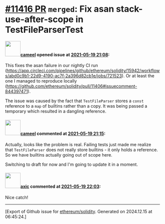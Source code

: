 # [\#11416 PR](https://github.com/ethereum/solidity/pull/11416) `merged`: Fix asan stack-use-after-scope in TestFileParserTest

#### <img src="https://avatars.githubusercontent.com/u/137030?v=4" width="50">[cameel](https://github.com/cameel) opened issue at [2021-05-19 21:08](https://github.com/ethereum/solidity/pull/11416):

This fixes the asan failure in our nightly CI run (https://app.circleci.com/pipelines/github/ethereum/solidity/15942/workflows/abd0c9b1-22d9-4190-ac7f-2a396d82cb1e/jobs/721523). Or at least the one I managed to reproduce locally (https://github.com/ethereum/solidity/pull/11406#issuecomment-844397471).

The issue was caused by the fact that `TestFileParser` stores a `const` reference to a `map` of builtins rather than a copy. It was being passed a temporary which resulted in a dangling reference.

#### <img src="https://avatars.githubusercontent.com/u/137030?v=4" width="50">[cameel](https://github.com/cameel) commented at [2021-05-19 21:15](https://github.com/ethereum/solidity/pull/11416#issuecomment-844479427):

Actually, looks like the problem is real. Failing tests just made me realize that `TestFileParser` does not really store builtins - it only holds a reference. So we have builtins actually going out of scope here.

Switching to draft for now and I'm going to update it in a moment.

#### <img src="https://avatars.githubusercontent.com/u/20340?v=4" width="50">[axic](https://github.com/axic) commented at [2021-05-19 22:03](https://github.com/ethereum/solidity/pull/11416#issuecomment-844515138):

Nice catch!


-------------------------------------------------------------------------------



[Export of Github issue for [ethereum/solidity](https://github.com/ethereum/solidity). Generated on 2024.12.15 at 06:45:24.]
